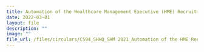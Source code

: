 ```yaml
---
title: Automation of the Healthcare Management Executive (HME) Recruitment Process
date: 2022-03-01
layout: file
description: ""
image: ""
file_url: /files/circulars/C594_SHHQ_SHM 2021_Automation of the HME Recruitment Process.pdf
---
```

